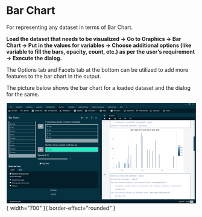 # Bar Chart

For representing any dataset in terms of Bar Chart.

__Load the dataset that needs to be visualized -> Go to Graphics -> Bar Chart -> Put in the values for variables -> Choose additional options (like variable to fill the bars, opacity, count, etc.) as per the user’s requirement -> Execute the dialog.__

The Options tab and Facets tab at the bottom can be utilized to add more features to the bar chart in the output.

The picture below shows the bar chart for a loaded dataset and the dialog for the same.

![alt text](screenshots/image166.png){ width="700" }{ border-effect="rounded" }
